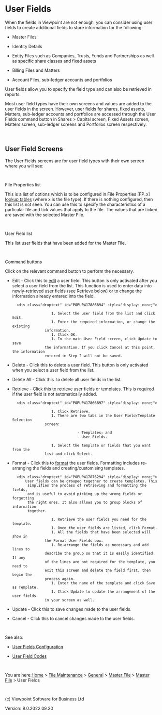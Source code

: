 []()[]()[]()




# User Fields
When the fields in Viewpoint are not enough, you can consider using 
 user fields to create additional fields to store information for the following:

	

- Master Files

	

- Identity Details

	

- Entity Files such as Companies, Trusts, Funds and Partnerships 
    	 as well as specific share classes and fixed assets

	

- Billing Files and Matters

	

- Account Files, sub-ledger accounts and portfolios

User fields allow you to specify the field type and can also be retrieved 
 in reports. 

Most user field types have their own screens and values are added to 
 the user fields in the screen. However, user fields for shares, fixed 
 assets, Matters, sub-ledger accounts and portfolios are accessed through 
 the User Fields command button in Shares &gt; Capital screen, Fixed Assets 
 screen, Matters screen, sub-ledger screens and Portfolios screen respectively.

&nbsp;
## User Field Screens
The User Fields screens are for user field types with their own screen 
 where you will see:

&nbsp;

File Properties list

This is a list of options which is to be configured in File Properties 
 [FP_x] [lookup tables](file:///c:/temp/0457b882-c844-4314-8878-ce1a9c2207bd/Configuration/Lookup_Tables.htm) 
 (where x is the file type). If there is nothing configured, then this 
 list is not seen. You can use this to specify the characteristics of a 
 particular file and tick values that apply to the file. The values that 
 are ticked are saved with the selected Master File.

&nbsp;

User Field list

This list user fields that have been added for the Master File.

&nbsp;

Command buttons

Click on the relevant command button to perform the necessary.

	

- <span class="hcp2">Edit</span> - Click this to 
    	 [edit](javascript:TextPopup(this)) 
    	 a user field. This button is only activated after you select a user 
    	 field from the list. This function is used to enter data into newly-retrieved 
    	 user fields (see Retrieve below) or to change the information already 
    	 entered into the field.
    
    	<div class="droptext" id="POPUP417886894" style="display: none;">
    		
        			    1. Select the user field from the list and click Edit.
        			    1. Enter the required information, or change the existing 
        			 information.
        			    1. Click OK.
        			    1. In the main User Field screen, click Update to save 
        			 the information. If you click Cancel at this point, the information 
        			 entered in Step 2 will not be saved.
        		
     </div>

	

- <span class="hcp2">Delete</span> - Click this 
    	 to delete a user field. This button is only activated when you select 
    	 a user field from the list.

	

- <span class="hcp2">Delete All</span> - Click this 
    	 &nbsp;to delete all user fields in the list.

	

- <span class="hcp2">Retrieve</span> - Click this 
    	 to [retrieve](javascript:TextPopup(this)) 
    	 user fields or templates. This is required if the user field is not 
    	 automatically added.
    
    	<div class="droptext" id="POPUP417866897" style="display: none;">
    		
        			    1. Click Retrieve.
        			    1. There are two tabs in the User Field/Template Selection 
        			 screen:
        			
            				        - Templates; and
            				        - User Fields.
            			
        			    1. Select the template or fields that you want from the 
        			 list and click Select.
        		
     </div>

	

- <span class="hcp2">Format</span> - Click this 
    	 to [format](javascript:TextPopup(this)) 
    	 the user fields. Formatting includes re-arranging the fields and creating/customising 
    	 templates.
    
    	<div class="droptext" id="POPUP417876294" style="display: none;">
    		User fields can be grouped together to create templates. This 
    		 simplifies the process of retrieving and formatting the fields, 
    		 and is useful to avoid picking up the wrong fields or forgetting 
    		 the right ones. It also allows you to group blocks of information 
    		 together.
    		
        			    1. Retrieve the user fields you need for the template.
        			    1. Once the user fields are listed, click Format.
        			    1. All the fields that have been selected will show in 
        			 the Format User Fields box.
        			    1. Re-arrange the fields as necessary and add lines to 
        			 describe the group so that it is easily identified. If any 
        			 of the lines are not required for the template, you need to 
        			 exit this screen and delete the field first, then begin the 
        			 process again.
        			    1. Enter the name of the template and click Save as Template.
        			    1. Click Update to update the arrangement of the user fields 
        			 in your screen as well.
        		
     </div>

	

- <span class="hcp2">Update</span> - Click this 
    	 to save changes made to the user fields.

	

- <span class="hcp2">Cancel</span> - Click this 
    	 to cancel changes made to the user fields.

&nbsp;

See also:

	

- [User 
    	 Fields Configuration](file:///c:/temp/0457b882-c844-4314-8878-ce1a9c2207bd/Configuration/User_Fields_(Configuration).htm)

	

- [User Field Codes](file:///c:/temp/0457b882-c844-4314-8878-ce1a9c2207bd/Configuration/User_Field_Codes.htm)


 
&nbsp;

You are here:[Home](file:///c:/temp/0457b882-c844-4314-8878-ce1a9c2207bd/input/Copyright_Notice.htm) &gt; [File Maintenance](file:///c:/temp/0457b882-c844-4314-8878-ce1a9c2207bd/input/File_Maintenance_screen.htm) &gt; [General](file:///c:/temp/0457b882-c844-4314-8878-ce1a9c2207bd/input/Overview.htm#642b3b9347ca42c9b00b820c00c373fa=1) &gt; [Master File](file:///c:/temp/0457b882-c844-4314-8878-ce1a9c2207bd/input/MF_-_Setup.htm) &gt; [Master File](file:///c:/temp/0457b882-c844-4314-8878-ce1a9c2207bd/input/MF_-_Setup.htm) &gt; User Fields

 
&nbsp;
 
(c) Viewpoint Software for 
 Business Ltd
 
Version: 8.0.2022.09.20




